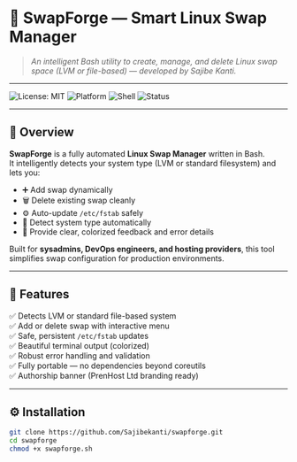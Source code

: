 # 🧩 SwapForge — Smart Linux Swap Manager
> _An intelligent Bash utility to create, manage, and delete Linux swap space (LVM or file-based) — developed by Sajibe Kanti._

---

![License: MIT](https://img.shields.io/badge/License-MIT-green.svg)
![Platform](https://img.shields.io/badge/Platform-Linux-blue.svg)
![Shell](https://img.shields.io/badge/Shell-Bash-orange.svg)
![Status](https://img.shields.io/badge/Status-Stable-brightgreen.svg)

---

## 📖 Overview

**SwapForge** is a fully automated **Linux Swap Manager** written in Bash.  
It intelligently detects your system type (LVM or standard filesystem) and lets you:

- ➕ Add swap dynamically  
- 🗑️ Delete existing swap cleanly  
- ⚙️ Auto-update `/etc/fstab` safely  
- 🧠 Detect system type automatically  
- 💬 Provide clear, colorized feedback and error details  

Built for **sysadmins, DevOps engineers, and hosting providers**, this tool simplifies swap configuration for production environments.

---

## 🚀 Features

✅ Detects LVM or standard file-based system  
✅ Add or delete swap with interactive menu  
✅ Safe, persistent `/etc/fstab` updates  
✅ Beautiful terminal output (colorized)  
✅ Robust error handling and validation  
✅ Fully portable — no dependencies beyond coreutils  
✅ Authorship banner (PrenHost Ltd branding ready)

---

## ⚙️ Installation

```bash
git clone https://github.com/Sajibekanti/swapforge.git
cd swapforge
chmod +x swapforge.sh
